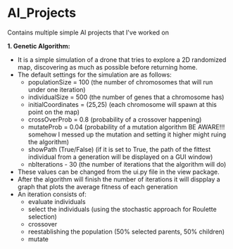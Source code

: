 # AI_Projects
Contains multiple simple AI projects that I've worked on


**1. Genetic Algorithm:**
  - It is a simple simulation of a drone that tries to explore a 2D randomized map, discovering as much as possible before returning home.
  - The default settings for the simulation are as follows: 
    - populationSize = 100 (the number of chromosomes that will run under one iteration)
    - individualSize = 500 (the number of genes that a chromosome has)
    - initialCoordinates = (25,25) (each chromosome will spawn at this point on the map)
    - crossOverProb = 0.8 (probability of a crossover happening)
    - mutateProb = 0.04 (probability of a mutation algorithm BE AWARE!!! somehow I messed up the mutation and setting it higher might ruing the algorithm)
    - showPath (True/False) (if it is set to True, the path of the fittest individual from a generation will be displayed on a GUI window)
    - nbIterations - 30 (the number of iterations that the algorithm will do)
  - These values can be changed from the ui.py file in the view package.
  - After the algorithm will finish the number of iterations it will dispplay a graph that plots the average fitness of each generation
  - An iteration consists of:  
    * evaluate individuals 
    * select the individuals (using the stochastic approach for Roulette selection) 
    * crossover
    * reestablishing the population (50% selected parents, 50% children)
    * mutate
    
